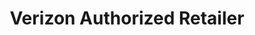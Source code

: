 ---
title: "Verizon Authorized Retailer"
url: /fountain-hills/verizon-authorized-retailer/
shop: Handy
---